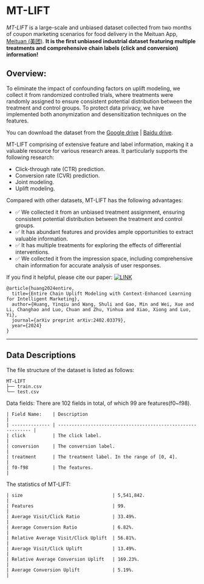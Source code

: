 # MT-LIFT
*MT-LIFT* is a large-scale and unbiased dataset collected from two months of coupon marketing scenarios for food delivery in the Meituan App, [Meituan (美团)](https://www.meituan.com).  **It is the first unbiased industrial dataset featuring multiple treatments and comprehensive chain labels (click and conversion) information!** 

## Overview:
To eliminate the impact of confounding factors on uplift modeling, we collect it from randomized controlled trials, where treatments were randomly assigned to ensure consistent potential distribution between the treatment and control groups. To protect data privacy, we have implemented both anonymization and desensitization techniques on the features. 

You can download the dataset from the [Google drive](https://drive.google.com/file/d/1dslFa9EGrVVoO_040ZYM16cIH-SKDuss/view?usp=drive_link) | [Baidu drive](https://pan.baidu.com/s/1YmE5g-Y71ULNptiWqpToPA?pwd=06nb).

MT-LIFT comprising of extensive feature and label information, making it a valuable resource for various research areas. It particularly supports the following research:

- Click-through rate (CTR) prediction.
- Conversion rate (CVR) prediction.
- Joint modeling.
- Uplift modeling.
  
Compared with other datasets, MT-LIFT has the following advantages:
- ✅ We collected it from an unbiased treatment assignment, ensuring consistent potential distribution between the treatment and control groups.
- ✅ It has abundant features and provides ample opportunities to extract valuable information.
- ✅ It has multiple treatments for exploring the effects of differential interventions.
- ✅ We collected it from the impression space, including comprehensive chain information for accurate analysis of user responses.

If you find it helpful, please cite our paper:
 [![LINK](https://img.shields.io/badge/-Paper%20Link-lightgrey)](https://arxiv.org/abs/2402.03379)

```
@article{huang2024entire,
  title={Entire Chain Uplift Modeling with Context-Enhanced Learning for Intelligent Marketing},
  author={Huang, Yinqiu and Wang, Shuli and Gao, Min and Wei, Xue and Li, Changhao and Luo, Chuan and Zhu, Yinhua and Xiao, Xiong and Luo, Yi},
  journal={arXiv preprint arXiv:2402.03379},
  year={2024}
}
```
----


## Data Descriptions

The file structure of the dataset is listed as follows:

  ```shell
  MT-LIFT
  ├── train.csv 
  └── test.csv  
  ```

Data fields:
There are 102 fields in total, of which 99 are features(f0~f98).

  ```
  | Field Name:    | Description                                                  |
  | -------------- | ------------------------------------------------------------ |
  | click          | The click label.                                             | 
  | conversion     | The conversion label.                                        | 
  | treatment      | The treatment label. In the range of [0, 4].                 |
  | f0-f98         | The features.                                                |
  ```

The statistics of MT-LIFT:
  ```
  | size                                 | 5,541,842.                             | 
  | Features                             | 99.                                    | 
  | Average Visit/Click Ratio            | 33.49%.                                |
  | Average Conversion Ratio             | 6.82%.                                 |
  | Relative Average Visit/Click Uplift  | 56.81%.                                | 
  | Average Visit/Click Uplift           | 13.49%.                                | 
  | Relative Average Conversion Uplift   | 169.23%.                               |
  | Average Conversion Uplift            | 5.19%.                                 |


